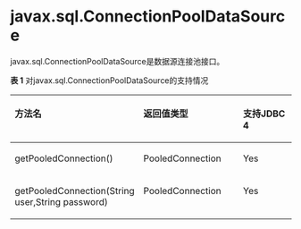 # javax.sql.ConnectionPoolDataSource<a name="ZH-CN_TOPIC_0289900321"></a>

javax.sql.ConnectionPoolDataSource是数据源连接池接口。

**表 1**  对javax.sql.ConnectionPoolDataSource的支持情况

<a name="zh-cn_topic_0237120399_zh-cn_topic_0213179165_zh-cn_topic_0189251794_zh-cn_topic_0059778247_zh-cn_topic_0058965221_table65325366"></a>
<table><thead align="left"><tr id="zh-cn_topic_0237120399_zh-cn_topic_0213179165_zh-cn_topic_0189251794_zh-cn_topic_0059778247_zh-cn_topic_0058965221_row55348029"><th class="cellrowborder" valign="top" width="30.696930306969307%" id="mcps1.2.4.1.1"><p id="zh-cn_topic_0237120399_zh-cn_topic_0213179165_zh-cn_topic_0189251794_zh-cn_topic_0059778247_zh-cn_topic_0058965221_p61844299"><a name="zh-cn_topic_0237120399_zh-cn_topic_0213179165_zh-cn_topic_0189251794_zh-cn_topic_0059778247_zh-cn_topic_0058965221_p61844299"></a><a name="zh-cn_topic_0237120399_zh-cn_topic_0213179165_zh-cn_topic_0189251794_zh-cn_topic_0059778247_zh-cn_topic_0058965221_p61844299"></a><b>方法名</b></p>
</th>
<th class="cellrowborder" valign="top" width="41.38586141385861%" id="mcps1.2.4.1.2"><p id="zh-cn_topic_0237120399_zh-cn_topic_0213179165_zh-cn_topic_0189251794_zh-cn_topic_0059778247_zh-cn_topic_0058965221_p44403242"><a name="zh-cn_topic_0237120399_zh-cn_topic_0213179165_zh-cn_topic_0189251794_zh-cn_topic_0059778247_zh-cn_topic_0058965221_p44403242"></a><a name="zh-cn_topic_0237120399_zh-cn_topic_0213179165_zh-cn_topic_0189251794_zh-cn_topic_0059778247_zh-cn_topic_0058965221_p44403242"></a><b>返回值类型</b></p>
</th>
<th class="cellrowborder" valign="top" width="27.917208279172083%" id="mcps1.2.4.1.3"><p id="zh-cn_topic_0237120399_zh-cn_topic_0213179165_zh-cn_topic_0189251794_zh-cn_topic_0059778247_zh-cn_topic_0058965221_p10221863"><a name="zh-cn_topic_0237120399_zh-cn_topic_0213179165_zh-cn_topic_0189251794_zh-cn_topic_0059778247_zh-cn_topic_0058965221_p10221863"></a><a name="zh-cn_topic_0237120399_zh-cn_topic_0213179165_zh-cn_topic_0189251794_zh-cn_topic_0059778247_zh-cn_topic_0058965221_p10221863"></a><b>支持JDBC 4</b></p>
</th>
</tr>
</thead>
<tbody>
<tr id="zh-cn_topic_0237120399_zh-cn_topic_0213179165_zh-cn_topic_0189251794_zh-cn_topic_0059778247_zh-cn_topic_0058965221_row60351727"><td class="cellrowborder" valign="top" width="30.696930306969307%" headers="mcps1.2.4.1.1 "><p id="zh-cn_topic_0237120399_zh-cn_topic_0213179165_zh-cn_topic_0189251794_zh-cn_topic_0059778247_zh-cn_topic_0058965221_p64293409"><a name="zh-cn_topic_0237120399_zh-cn_topic_0213179165_zh-cn_topic_0189251794_zh-cn_topic_0059778247_zh-cn_topic_0058965221_p64293409"></a><a name="zh-cn_topic_0237120399_zh-cn_topic_0213179165_zh-cn_topic_0189251794_zh-cn_topic_0059778247_zh-cn_topic_0058965221_p64293409"></a>getPooledConnection()</p>
</td>
<td class="cellrowborder" valign="top" width="41.38586141385861%" headers="mcps1.2.4.1.2 "><p id="zh-cn_topic_0237120399_zh-cn_topic_0213179165_zh-cn_topic_0189251794_zh-cn_topic_0059778247_zh-cn_topic_0058965221_p29933340"><a name="zh-cn_topic_0237120399_zh-cn_topic_0213179165_zh-cn_topic_0189251794_zh-cn_topic_0059778247_zh-cn_topic_0058965221_p29933340"></a><a name="zh-cn_topic_0237120399_zh-cn_topic_0213179165_zh-cn_topic_0189251794_zh-cn_topic_0059778247_zh-cn_topic_0058965221_p29933340"></a>PooledConnection</p>
</td>
<td class="cellrowborder" valign="top" width="27.917208279172083%" headers="mcps1.2.4.1.3 "><p id="zh-cn_topic_0237120399_zh-cn_topic_0213179165_zh-cn_topic_0189251794_zh-cn_topic_0059778247_zh-cn_topic_0058965221_p22495471"><a name="zh-cn_topic_0237120399_zh-cn_topic_0213179165_zh-cn_topic_0189251794_zh-cn_topic_0059778247_zh-cn_topic_0058965221_p22495471"></a><a name="zh-cn_topic_0237120399_zh-cn_topic_0213179165_zh-cn_topic_0189251794_zh-cn_topic_0059778247_zh-cn_topic_0058965221_p22495471"></a>Yes</p>
</td>
</tr>
<tr id="zh-cn_topic_0237120399_zh-cn_topic_0213179165_zh-cn_topic_0189251794_zh-cn_topic_0059778247_zh-cn_topic_0058965221_row51409279"><td class="cellrowborder" valign="top" width="30.696930306969307%" headers="mcps1.2.4.1.1 "><p id="zh-cn_topic_0237120399_zh-cn_topic_0213179165_zh-cn_topic_0189251794_zh-cn_topic_0059778247_zh-cn_topic_0058965221_p54769903"><a name="zh-cn_topic_0237120399_zh-cn_topic_0213179165_zh-cn_topic_0189251794_zh-cn_topic_0059778247_zh-cn_topic_0058965221_p54769903"></a><a name="zh-cn_topic_0237120399_zh-cn_topic_0213179165_zh-cn_topic_0189251794_zh-cn_topic_0059778247_zh-cn_topic_0058965221_p54769903"></a>getPooledConnection(String user,String password)</p>
</td>
<td class="cellrowborder" valign="top" width="41.38586141385861%" headers="mcps1.2.4.1.2 "><p id="zh-cn_topic_0237120399_zh-cn_topic_0213179165_zh-cn_topic_0189251794_zh-cn_topic_0059778247_zh-cn_topic_0058965221_p56871392"><a name="zh-cn_topic_0237120399_zh-cn_topic_0213179165_zh-cn_topic_0189251794_zh-cn_topic_0059778247_zh-cn_topic_0058965221_p56871392"></a><a name="zh-cn_topic_0237120399_zh-cn_topic_0213179165_zh-cn_topic_0189251794_zh-cn_topic_0059778247_zh-cn_topic_0058965221_p56871392"></a>PooledConnection</p>
</td>
<td class="cellrowborder" valign="top" width="27.917208279172083%" headers="mcps1.2.4.1.3 "><p id="zh-cn_topic_0237120399_zh-cn_topic_0213179165_zh-cn_topic_0189251794_zh-cn_topic_0059778247_zh-cn_topic_0058965221_p37916637"><a name="zh-cn_topic_0237120399_zh-cn_topic_0213179165_zh-cn_topic_0189251794_zh-cn_topic_0059778247_zh-cn_topic_0058965221_p37916637"></a><a name="zh-cn_topic_0237120399_zh-cn_topic_0213179165_zh-cn_topic_0189251794_zh-cn_topic_0059778247_zh-cn_topic_0058965221_p37916637"></a>Yes</p>
</td>
</tr>
</tbody>
</table>

